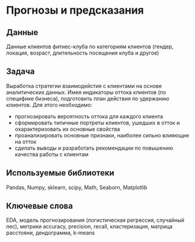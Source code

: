 # Прогнозы и предсказания

## Данные
Данные клиентов фитнес-клуба по категориям клиентов (гендер, локация, возраст, длительность посещения клуба и другое)

## Задача
Выработка стратегии взаимодейстия с клиентами на основе аналитических данных. Имея индикаторы оттока клиентов (по специфике бизнеса), подготовить план действия по удержанию клиентов.
Для этого необходимо:
- прогнозировать вероятность оттока для каждого клиента
- сформировать типичные портреты клиентов, ушедших в отток и охарактеризовать их основные свойства
- проанализировать основные признаки, наиболее сильно влияющие на отток
- сделать выводы и разработать рекомендации по повышению качества работы с клиентам

## Используемые библиотеки
Pandas, Numpy, sklearn, scipy, Math, Seaborn, Matplotlib

## Ключевые слова
EDA, модель прогнозирования (логистическая регрессия, случайный лес), метрики accuracy, precision, recall, кластеризация, матрица расстояни, дендограмма, k-means
